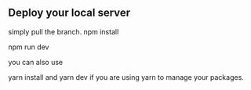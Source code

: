## Deploy your local server

simply pull the branch.
npm install

npm run dev

you can also use

yarn install and yarn dev if you are using yarn to manage your packages.
